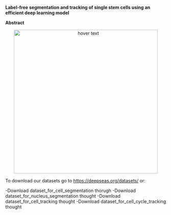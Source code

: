 **Label-free segmentation and tracking of single stem cells using an efficient deep learning model**

**Abstract**


<p align="center">
  <img src="docs/Fig1.png" width="450" title="hover text">
</p>


To download our datasets go to https://deepseas.org/datasets/ or:

-Download dataset_for_cell_segmentation thorugh
-Download dataset_for_nucleus_segmentation thought
-Download dataset_for_cell_tracking thought
-Download dataset_for_cell_cycle_tracking thought